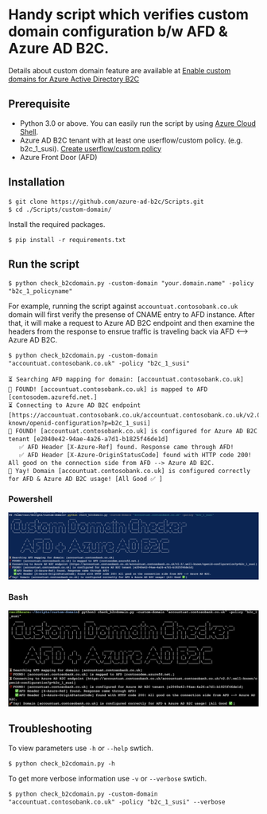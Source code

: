 # Handy script which verifies custom domain configuration b/w AFD & Azure AD B2C. 

Details about custom domain feature are available at [Enable custom domains for Azure Active Directory B2C](https://docs.microsoft.com/en-us/azure/active-directory-b2c/custom-domain?pivots=b2c-user-flow)

## Prerequisite
* Python 3.0 or above. You can easily run the script by using [Azure Cloud Shell](https://shell.azure.com/).
* Azure AD B2C tenant with at least one userflow/custom policy. (e.g. b2c_1_susi). [Create userflow/custom policy](https://docs.microsoft.com/en-us/azure/active-directory-b2c/tutorial-create-user-flows?pivots=b2c-user-flow)
* Azure Front Door (AFD)

## Installation 
```
$ git clone https://github.com/azure-ad-b2c/Scripts.git
$ cd ./Scripts/custom-domain/
```

Install the required packages.
```
$ pip install -r requirements.txt
```

## Run the script
```
$ python check_b2cdomain.py -custom-domain "your.domain.name" -policy "b2c_1_policyname"
```

For example, running the script against ```accountuat.contosobank.co.uk``` domain will first verify the presense of CNAME entry to AFD instance. After that, it will make a request to Azure AD B2C endpoint and then examine the headers from the response to ensrue traffic is traveling back via AFD <--> Azure AD B2C.
```
$ python check_b2cdomain.py -custom-domain "accountuat.contosobank.co.uk" -policy "b2c_1_susi" 

⏳ Searching AFD mapping for domain: [accountuat.contosobank.co.uk]
💯 FOUND! [accountuat.contosobank.co.uk] is mapped to AFD [contosodem.azurefd.net.]
⏳ Connecting to Azure AD B2C endpoint [https://accountuat.contosobank.co.uk/accountuat.contosobank.co.uk/v2.0/.well-known/openid-configuration?p=b2c_1_susi]
💯 FOUND! [accountuat.contosobank.co.uk] is configured for Azure AD B2C tenant [e2040e42-94ae-4a26-a7d1-b1825f46de1d]
   ✅ AFD Header [X-Azure-Ref] found. Response came through AFD! 
   ✅ AFD Header [X-Azure-OriginStatusCode] found with HTTP code 200! All good on the connection side from AFD --> Azure AD B2C.
🚀 Yay! Domain [accountuat.contosobank.co.uk] is configured correctly for AFD & Azure AD B2C usage! [All Good ✅ ]
```
### Powershell

![Powershell](./images/powershell.png)

### Bash

![Bash](./images/bash.png)

## Troubleshooting

To view parameters use ``-h`` or ``--help`` swtich.
```
$ python check_b2cdomain.py -h  
```
To get more verbose information use ``-v`` or ``--verbose`` swtich.
```
$ python check_b2cdomain.py -custom-domain "accountuat.contosobank.co.uk" -policy "b2c_1_susi" --verbose
```
